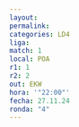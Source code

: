 ```yaml
---
layout: 
permalink: 
categories: LD4
liga: 
match: 1
local: POA
r1: 1
r2: 2
out: EKW
hora: '"22:00"'
fecha: 27.11.24
ronda: "4"
---
```

